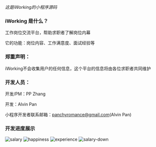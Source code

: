*这是iWorking的小程序源码*   
### iWorking 是什么？

工作岗位交流平台，帮助求职者了解岗位内幕

它的功能：岗位内容、工作满意度、面试经验等
    
### 郑重声明：
iWorking不会收集用户的任何信息，这个平台的信息将由各位求职者共同维护

### 开发人员：
开发/PM：PP Zhang

开发：Alvin Pan

小程序开发者联系邮箱：panchyromance@gmail.com(Alvin Pan)

### 开发进度展示

 ![salary](https://img-blog.csdnimg.cn/ef40dfe5edfa4b0fab920fd7a67f6259.PNG?x-oss-process=image/watermark,type_d3F5LXplbmhlaQ,shadow_50,text_Q1NETiBA5r2Y5om_6L-c,size_20,color_FFFFFF,t_70,g_se,x_16#pic_center)
 ![happiness](https://img-blog.csdnimg.cn/62180f06d9bb420f9441cb3b00ac8d53.PNG?x-oss-process=image/watermark,type_d3F5LXplbmhlaQ,shadow_50,text_Q1NETiBA5r2Y5om_6L-c,size_20,color_FFFFFF,t_70,g_se,x_16#pic_center)
 ![experience](https://img-blog.csdnimg.cn/9dc38192631b47c1a4e724d485e537c6.PNG?x-oss-process=image/watermark,type_d3F5LXplbmhlaQ,shadow_50,text_Q1NETiBA5r2Y5om_6L-c,size_20,color_FFFFFF,t_70,g_se,x_16#pic_center)
 ![salary-down](https://img-blog.csdnimg.cn/575524b395e5492f8e8ddd2971649786.PNG?x-oss-process=image/watermark,type_d3F5LXplbmhlaQ,shadow_50,text_Q1NETiBA5r2Y5om_6L-c,size_20,color_FFFFFF,t_70,g_se,x_16#pic_center)


